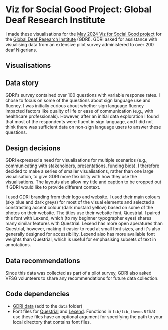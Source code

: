 # Viz for Social Good Project: Global Deaf Research Institute

I made these visualisations for the [May 2024 Viz for Social Good project](https://www.vizforsocialgood.com/join-a-project/2024/global-deaf-research-institute) for the [Global Deaf Research Institute](https://www.globaldeafresearch.org/) (GDRI). GDRI asked for assistance with visualising data from an extensive pilot survey administered to over 200 deaf Nigerians.

## Visualisations


## Data story

GDRI's survey contained over 100 questions with variable response rates. I chose to focus on some of the questions about sign language use and fluency. I was initially curious about whether sign language fluency impacted factors like quality of life or ease of communication (e.g., with healthcare professionals). However, after an initial data exploration I found that most of the respondents were fluent in sign language, and I did not think there was sufficient data on non-sign language users to answer these questions.

## Design decisions

GDRI expressed a need for visualisations for multiple scenarios (e.g., communicating with stakeholders, presentations, funding bids). I therefore decided to make a series of smaller visualisations, rather than one large visualisation, to give GDRI more flexibility with how they use the visualisations. The layouts also allow my title and caption to be cropped out if GDRI would like to provide different context.

I used GDRI branding from their logo and website. I used their main colours (sky blue and dark greys) for most of the visual elements and selected a constrasting accent colour (dark mustard yellow) based on some of the photos on their website. The titles use their website font, Questrial. I paired this font with Lexend, which (to my beginner typographer eyes) shares many similar features with Questrial. Lexend has more open aperatures than Questrial, however, making it easier to read at small font sizes, and it's also generally designed for accessibility. Lexend also has more available font weights than Questrial, which is useful for emphasising subsets of text in annotations.

## Data recommendations

Since this data was collected as part of a pilot survey, GDRI also asked VFSG volunteers to share any recommendations for future data collection. 

## Code dependencies

- [GDRI data](https://www.vizforsocialgood.com/join-a-project/2024/global-deaf-research-institute) (add to the `data` folder)
- Font files for [Questrial](https://fonts.google.com/specimen/Questrial) and [Lexend](https://fonts.google.com/specimen/Lexend). Functions in `lib/lib_theme.R` that use these files have an optional argument for specifying the path to your local directory that contains font files.
